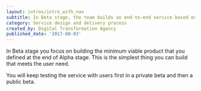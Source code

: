 ```yaml
---
layout: intros/intro_with_nav
subtitle: In Beta stage, the team builds an end-to-end service based on what they have learned in Alpha stage. They keep iterating until it is ready to test in a private beta release and then a public beta release.
category: Service design and delivery process
created_by: Digital Transformation Agency
published_date: '2017-08-03'
---
```


In Beta stage you focus on building the minimum viable product that you defined at the end of Alpha stage. This is the simplest thing you can build that meets the user need.

You will keep testing the service with users first in a private beta and then a public beta.

